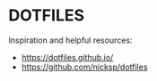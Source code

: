 # DOTFILES

Inspiration and helpful resources:

* https://dotfiles.github.io/
* https://github.com/nicksp/dotfiles

